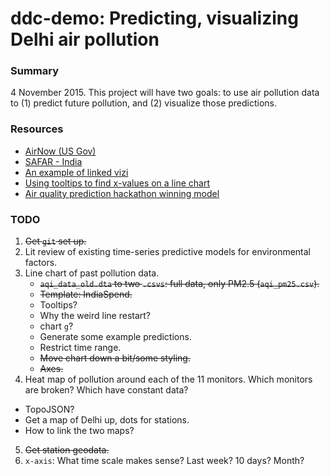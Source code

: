 ddc-demo: Predicting, visualizing Delhi air pollution
=======

### Summary

4 November 2015. This project will have two goals: to use air pollution data to (1) predict future pollution, and (2) visualize those predictions.

### Resources
* [AirNow (US Gov)](http://www.airnow.gov/)
* [SAFAR - India](http://safar.tropmet.res.in/index.php?menu_id=1)
* [An example of linked vizi](https://shanthi54.github.io/cs171-project-dbs-mexico/)
* [Using tooltips to find x-values on a line chart](http://bl.ocks.org/mbostock/3902569)
* [Air quality prediction hackathon winning model](https://github.com/benhamner/Air-Quality-Prediction-Hackathon-Winning-Model)


### TODO

1. ~~Get `git` set up.~~
2. Lit review of existing time-series predictive models for environmental factors.
3. Line chart of past pollution data.
   * ~~`aqi_data_old.dta` to two `.csvs`: full data, only PM2.5 (`aqi_pm25.csv`).~~
   * ~~Template: IndiaSpend.~~
   * Tooltips?
   * Why the weird line restart?
   * chart `g`?
   * Generate some example predictions.
   * Restrict time range.
   * ~~Move chart down a bit/some styling.~~
   * ~~Axes.~~
4. Heat map of pollution around each of the 11 monitors. Which monitors are broken? Which have constant data?
  * TopoJSON?
  * Get a map of Delhi up, dots for stations.
  * How to link the two maps?
5. ~~Get station geodata.~~
6. `x-axis`: What time scale makes sense? Last week? 10 days? Month? 